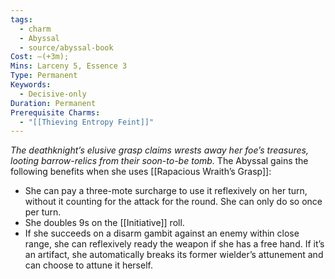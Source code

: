 ```yaml
---
tags:
  - charm
  - Abyssal
  - source/abyssal-book
Cost: —(+3m); 
Mins: Larceny 5, Essence 3
Type: Permanent
Keywords:
  - Decisive-only
Duration: Permanent
Prerequisite Charms:
  - "[[Thieving Entropy Feint]]"
---
```

*The deathknight’s elusive grasp claims wrests away her foe’s treasures, looting barrow-relics from their soon-to-be tomb.*
The Abyssal gains the following benefits when she uses [[Rapacious Wraith’s Grasp]]:
 - She can pay a three-mote surcharge to use it reflexively on her turn, without it counting for the attack for the round. She can only do so once per turn.
 - She doubles 9s on the [[Initiative]] roll.
 - If she succeeds on a disarm gambit against an enemy within close range, she can reflexively ready the weapon if she has a free hand. If it’s an artifact, she automatically breaks its former wielder’s attunement and can choose to attune it herself.